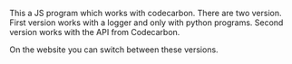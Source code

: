 This a JS program which works with codecarbon.
There are two version.
First version works with a logger and only with python programs.
Second version works with the API from Codecarbon.

On the website you can switch between these versions.
